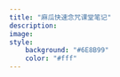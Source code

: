 ```yaml
---
title: "麻瓜快速念咒课堂笔记"
description: 
image: 
style:
    background: "#6E8B99"
    color: "#fff"
---
```

